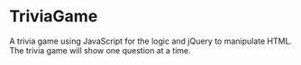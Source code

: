 # TriviaGame

 A trivia game using JavaScript for the logic and jQuery to manipulate HTML.
 The trivia game will show one question at a time.